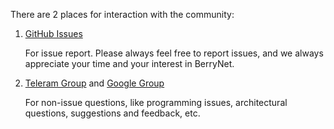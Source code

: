 There are 2 places for interaction with the community:

1. [GitHub Issues](https://github.com/DT42/BerryNet/issues)

    For issue report. Please always feel free to report issues, and we always appreciate your time and your interest in BerryNet.

1. [Teleram Group](https://t.me/berrynetdev) and [Google Group](https://groups.google.com/a/dt42.io/d/forum/berrynet)

    For non-issue questions, like programming issues, architectural questions, suggestions and feedback, etc.
